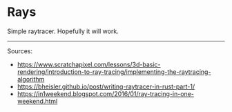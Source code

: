 # Rays

Simple raytracer. Hopefully it will work.

-----

Sources:

* https://www.scratchapixel.com/lessons/3d-basic-rendering/introduction-to-ray-tracing/implementing-the-raytracing-algorithm
* https://bheisler.github.io/post/writing-raytracer-in-rust-part-1/
* https://in1weekend.blogspot.com/2016/01/ray-tracing-in-one-weekend.html

